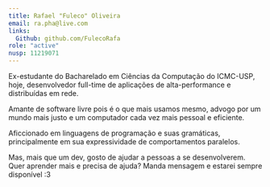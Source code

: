 ```yaml
---
title: Rafael "Fuleco" Oliveira
email: ra.pha@live.com
links:
  Github: github.com/FulecoRafa
role: "active"
nusp: 11219071
---
```


Ex-estudante do Bacharelado em Ciências da Computação do ICMC-USP,
hoje, desenvolvedor full-time de aplicações de alta-performance e
distribuídas em rede.

Amante de software livre pois é o que mais usamos mesmo, advogo
por um mundo mais justo e um computador cada vez mais pessoal e
eficiente.

Aficcionado em linguagens de programação e suas gramáticas,
principalmente em sua expressividade de comportamentos paralelos.

Mas, mais que um dev, gosto de ajudar a pessoas a se desenvolverem.
Quer aprender mais e precisa de ajuda? Manda mensagem e estarei
sempre disponível :3


